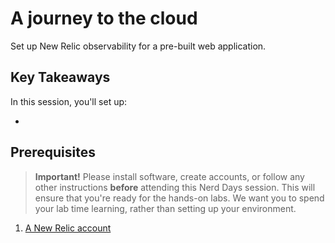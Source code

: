# A journey to the cloud

Set up New Relic observability for a pre-built web application.

## Key Takeaways

In this session, you'll set up:

-

## Prerequisites

> **Important!** Please install software, create accounts, or follow any other instructions **before** attending this Nerd Days session. This will ensure that you're ready for the hands-on labs. We want you to spend your lab time learning, rather than setting up your environment.

1. [A New Relic account](https://rb.gy/c2z7ct)